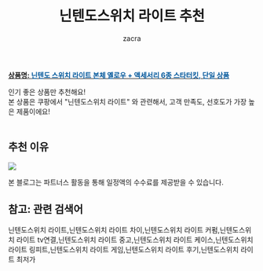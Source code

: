 ﻿---
layout: post
title:  "닌텐도스위치 라이트 추천"
author: zacra
categories: [ 아이템 ]
tags: [닌텐도스위치 라이트,닌텐도스위치 라이트 차이,닌텐도스위치 라이트 커펌,닌텐도스위치 라이트 tv연결,닌텐도스위치 라이트 중고,닌텐도스위치 라이트 케이스,닌텐도스위치 라이트 링피트,닌텐도스위치 라이트 게임,닌텐도스위치 라이트 후기,닌텐도스위치 라이트 최저가]
image: https://static.coupangcdn.com/image/retail/images/2019/10/23/11/8/307708ff-69a6-445b-9f04-0099408224f8.jpg 
description: "쿠팡에서 닌텐도스위치 라이트 관련 상품으로 가장 고객 선호도가 높은 제품 중 하나입니다."
rating: 4.5
---

<a href="https://link.coupang.com/re/AFFSDP?lptag=AF8407795&pageKey=323457060&itemId=1035673491&vendorItemId=5488631717&traceid=V0-153-85356bf24211ef1e"><b>상품명: <font color='#01579B'>닌텐도 스위치 라이트 본체 옐로우 + 액세서리 6종 스타터킷, 단일 상품</font></b></a>

인기 좋은 상품만 추천해요!<br/>
본 상품은 쿠팡에서 "닌텐도스위치 라이트" 와 관련해서, 고객 만족도, 선호도가 가장 높은 제품이에요!<br/><br/>


## 추천 이유 

<a href="https://link.coupang.com/re/AFFSDP?lptag=AF8407795&pageKey=323457060&itemId=1035673491&vendorItemId=5488631717&traceid=V0-153-85356bf24211ef1e"><img src="https://thumbnail7.coupangcdn.com/thumbnails/remote/q89/image/retail/images/2019/10/23/13/8/a43e0939-65b8-4092-acd3-f9673579bb7c.jpg"></a> 

본 블로그는 파트너스 활동을 통해 일정액의 수수료를 제공받을 수 있습니다.

## 참고: 관련 검색어    
닌텐도스위치 라이트,닌텐도스위치 라이트 차이,닌텐도스위치 라이트 커펌,닌텐도스위치 라이트 tv연결,닌텐도스위치 라이트 중고,닌텐도스위치 라이트 케이스,닌텐도스위치 라이트 링피트,닌텐도스위치 라이트 게임,닌텐도스위치 라이트 후기,닌텐도스위치 라이트 최저가